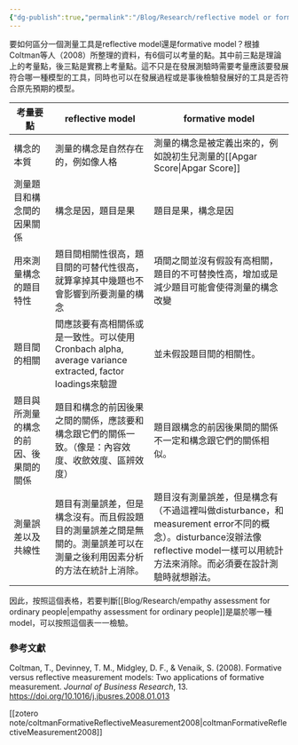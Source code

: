 ```yaml
---
{"dg-publish":true,"permalink":"/Blog/Research/reflective model or formative model/","title":"如何區分工具是reflective model或是formative model","tags":["measurement","guideline","reflective","formative","blog"],"created":"2022-08-03","updated":""}
---
```



要如何區分一個測量工具是reflective model還是formative model？根據Coltman等人（2008）所整理的資料，有6個可以考量的點。其中前三點是理論上的考量點，後三點是實務上考量點。這不只是在發展測驗時需要考量應該要發展符合哪一種模型的工具，同時也可以在發展過程或是事後檢驗發展好的工具是否符合原先預期的模型。

| 考量要點                | reflective model                                                                  | formative model                                                                                                       |
| ------------------- | --------------------------------------------------------------------------------- | --------------------------------------------------------------------------------------------------------------------- |
| 構念的本質               | 測量的構念是自然存在的，例如像人格                                                                 | 測量的構念是被定義出來的，例如說初生兒測量的[[Apgar Score\|Apgar Score]]                                                                                 |
| 測量題目和構念間的因果關係       | 構念是因，題目是果                                                                         | 題目是果，構念是因                                                                                                             |
| 用來測量構念的題目特性         | 題目間相關性很高，題目間的可替代性很高，就算拿掉其中幾題也不會影響到所要測量的構念                                         | 項間之間並沒有假設有高相關，題目的不可替換性高，增加或是減少題目可能會使得測量的構念改變                                                                          |
| 題目間的相關              | 間應該要有高相關係或是一致性。可以使用Cronbach alpha, average variance extracted, factor loadings來驗證 | 並未假設題目間的相關性。                                                                                                          |
| 題目與所測量的構念的前因、後果間的關係 | 題目和構念的前因後果之間的關係，應該要和構念跟它們的關係一致。（像是：內容效度、收歛效度、區辨效度）                                | 題目跟構念的前因後果間的關係不一定和構念跟它們的關係相似。                                                                                         |
| 測量誤差以及共線性           | 題目有測量誤差，但是構念沒有。而且假設題目的測量誤差之間是無關的。測量誤差可以在測量之後利用因素分析的方法在統計上消除。                      | 題目沒有測量誤差，但是構念有（不過這裡叫做disturbance，和measurement error不同的概念）。disturbance沒辦法像reflective model一樣可以用統計方法來消除。而必須要在設計測驗時就想辦法。 |

因此，按照這個表格，若要判斷[[Blog/Research/empathy assessment for ordinary people\|empathy assessment for ordinary people]]是屬於哪一種model，可以按照這個表一一檢驗。

### 參考文獻

Coltman, T., Devinney, T. M., Midgley, D. F., & Venaik, S. (2008). Formative versus reflective measurement models: Two applications of formative measurement. *Journal of Business Research*, 13. <https://doi.org/10.1016/j.jbusres.2008.01.013>

[[zotero note/coltmanFormativeReflectiveMeasurement2008\|coltmanFormativeReflectiveMeasurement2008]]
